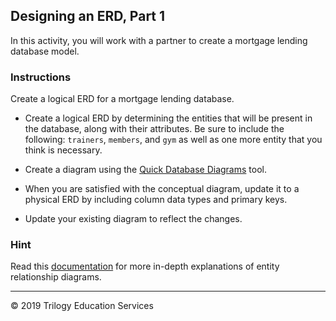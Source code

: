 ## Designing an ERD, Part 1

In this activity, you will work with a partner to create a mortgage lending database model.

### Instructions

Create a logical ERD for a mortgage lending database.

* Create a logical ERD by determining the entities that will be present in the database, along with their attributes. Be sure to include the following: `trainers`, `members`, and `gym` as well as one more entity that you think is necessary.

* Create a diagram using the [Quick Database Diagrams](https://app.quickdatabasediagrams.com/#/) tool.

* When you are satisfied with the conceptual diagram, update it to a physical ERD by including column data types and primary keys.

* Update your existing diagram to reflect the changes.

### Hint

Read this [documentation](https://www.visual-paradigm.com/support/documents/vpuserguide/3563/3564/85378_conceptual,l.html) for more in-depth explanations of entity relationship diagrams.

---

© 2019 Trilogy Education Services

